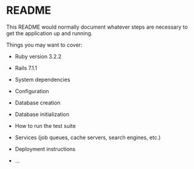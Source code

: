# README

This README would normally document whatever steps are necessary to get the
application up and running.

Things you may want to cover:

* Ruby version 3.2.2

* Rails 7.1.1

* System dependencies

* Configuration

* Database creation

* Database initialization

* How to run the test suite

* Services (job queues, cache servers, search engines, etc.)

* Deployment instructions

* ...
